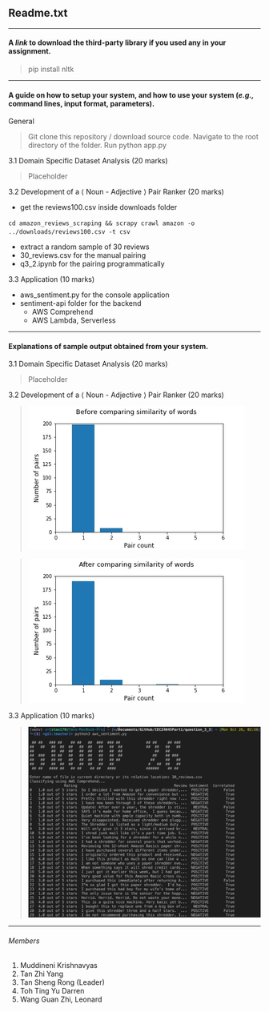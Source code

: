 ## Readme.txt 

____

#### A *link* to download the third-party library if you used any in your assignment.

> pip install nltk

___

#### A guide on how to setup your system, and how to use your system (*e.g.,* command lines, input format, parameters).

General

> Git clone this repository / download source code. Navigate to the root directory of the folder. Run python app.py

3.1 Domain Specific Dataset Analysis (20 marks)

> Placeholder

3.2 Development of a ⟨ Noun - Adjective ⟩ Pair Ranker (20 marks)

- get the reviews100.csv inside downloads folder 

`cd amazon_reviews_scraping && scrapy crawl amazon -o ../downloads/reviews100.csv -t csv` 

- extract a random sample of 30 reviews
- 30_reviews.csv for the manual pairing
- q3_2.ipynb for the pairing programmatically 

3.3 Application (10 marks)

- aws_sentiment.py for the console application
- sentiment-api folder for the backend
  - AWS Comprehend
  - AWS Lambda, Serverless

___

#### Explanations of sample output obtained from your system.

3.1 Domain Specific Dataset Analysis (20 marks)

> Placeholder

3.2 Development of a ⟨ Noun - Adjective ⟩ Pair Ranker (20 marks)

> ![q3_2_1](./question_3_2/before_similarity.jpg)

> ![q3_2_2](./question_3_2/after_similarity.jpg)

3.3 Application (10 marks)

> ![q3_3](./question_3_3/q3_3.png)

___

###### Members

1. Muddineni Krishnavyas 
2. Tan Zhi Yang 
3. Tan Sheng Rong (Leader)
4. Toh Ting Yu Darren 
5. Wang Guan Zhi, Leonard